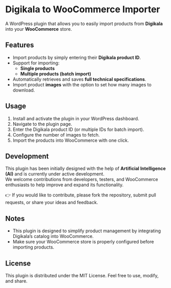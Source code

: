 # Digikala to WooCommerce Importer

A WordPress plugin that allows you to easily import products from **Digikala** into your **WooCommerce** store.

## Features
- Import products by simply entering their **Digikala product ID**.
- Support for importing:
  - **Single products**
  - **Multiple products (batch import)**
- Automatically retrieves and saves **full technical specifications**.
- Import product **images** with the option to set how many images to download.

## Usage
1. Install and activate the plugin in your WordPress dashboard.
2. Navigate to the plugin page.
3. Enter the Digikala product ID (or multiple IDs for batch import).
4. Configure the number of images to fetch.
5. Import the products into WooCommerce with one click.

## Development
This plugin has been initially designed with the help of **Artificial Intelligence (AI)** and is currently under active development.  
We welcome contributions from developers, testers, and WooCommerce enthusiasts to help improve and expand its functionality.

👉 If you would like to contribute, please fork the repository, submit pull requests, or share your ideas and feedback.

## Notes
- This plugin is designed to simplify product management by integrating Digikala’s catalog into WooCommerce.
- Make sure your WooCommerce store is properly configured before importing products.

## License
This plugin is distributed under the MIT License. Feel free to use, modify, and share.  
